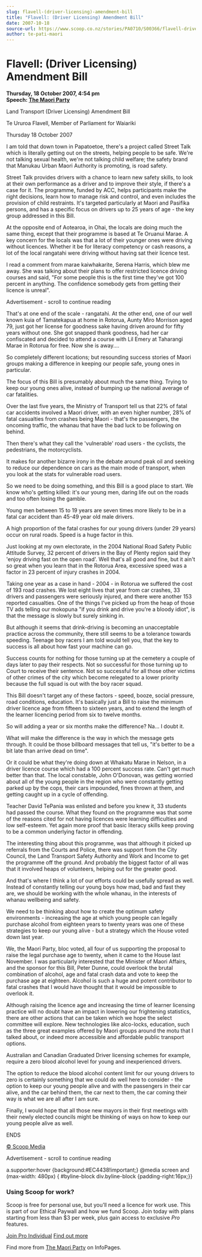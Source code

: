 ```yaml
---
slug: flavell-(driver-licensing)-amendment-bill
title: "Flavell: (Driver Licensing) Amendment Bill"
date: 2007-10-18
source-url: https://www.scoop.co.nz/stories/PA0710/S00366/flavell-driver-licensing-amendment-bill.htm
author: te-pati-maori
---
```

Flavell: (Driver Licensing) Amendment Bill
==========================================

**Thursday, 18 October 2007, 4:54 pm**  
**Speech: [The Maori Party](https://info.scoop.co.nz/The_Maori_Party)**

Land Transport (Driver Licensing) Amendment Bill

Te Ururoa Flavell, Member of Parliament for Waiariki

Thursday 18 October 2007

I am told that down town in Papatoetoe, there's a project called Street Talk which is literally getting out on the streets, helping people to be safe. We're not talking sexual health, we're not talking child welfare; the safety brand that Manukau Urban Maori Authority is promoting, is road safety.

Street Talk provides drivers with a chance to learn new safety skills, to look at their own performance as a driver and to improve their style, if there's a case for it. The programme, funded by ACC, helps participants make the right decisions, learn how to manage risk and control, and even includes the provision of child restraints. It's targeted particularly at Maori and Pasifika persons, and has a specific focus on drivers up to 25 years of age - the key group addressed in this Bill.

At the opposite end of Aotearoa, in Ohai, the locals are doing much the same thing, except that their programme is based at Te Oruanui Marae. A key concern for the locals was that a lot of their younger ones were driving without licences. Whether it be for literacy competency or cash reasons, a lot of the local rangatahi were driving without having sat their licence test.

I read a comment from marae kaiwhakarite, Serena Harris, which blew me away. She was talking about their plans to offer restricted licence driving courses and said, "For some people this is the first time they've got 100 percent in anything. The confidence somebody gets from getting their licence is unreal".

Advertisement - scroll to continue reading





That's at one end of the scale - rangatahi. At the other end, one of our well known kuia of Tamatekapua at home in Rotorua, Aunty Miro Morrison aged 79, just got her license for goodness sake having driven around for fifty years without one. She got snapped thank goodness, had her car confiscated and decided to attend a course with Lil Emery at Taharangi Marae in Rotorua for free. Now she is away....

So completely different locations; but resounding success stories of Maori groups making a difference in keeping our people safe, young ones in particular.

The focus of this Bill is presumably about much the same thing. Trying to keep our young ones alive, instead of bumping up the national average of car fatalities.

Over the last five years, the Ministry of Transport tell us that 22% of fatal car accidents involved a Maori driver, with an even higher number, 28% of fatal casualties from crashes being Maori - that's the passengers, the oncoming traffic, the whanau that have the bad luck to be following on behind.

Then there's what they call the 'vulnerable' road users - the cyclists, the pedestrians, the motorcyclists.

It makes for another bizarre irony in the debate around peak oil and seeking to reduce our dependence on cars as the main mode of transport, when you look at the stats for vulnerable road users.

So we need to be doing something, and this Bill is a good place to start. We know who's getting killed: it's our young men, daring life out on the roads and too often losing the gamble.

Young men between 15 to 19 years are seven times more likely to be in a fatal car accident than 45-49 year old male drivers.

A high proportion of the fatal crashes for our young drivers (under 29 years) occur on rural roads. Speed is a huge factor in this.

Just looking at my own electorate, in the 2004 National Road Safety Public Attitude Survey, 32 percent of drivers in the Bay of Plenty region said they 'enjoy driving fast on the open road'. Well that's all good and fine, but it ain't so great when you learn that in the Rotorua Area, excessive speed was a factor in 23 percent of injury crashes in 2004.

Taking one year as a case in hand - 2004 - in Rotorua we suffered the cost of 193 road crashes. We lost eight lives that year from car crashes, 33 drivers and passengers were seriously injured, and there were another 153 reported casualties. One of the things I've picked up from the heap of those TV ads telling our mokopuna "if you drink and drive you're a bloody idiot", is that the message is slowly but surely sinking in.

But although it seems that drink-driving is becoming an unacceptable practice across the community, there still seems to be a tolerance towards speeding. Teenage boy racers I am told would tell you, that the key to success is all about how fast your machine can go.

Success counts for nothing for those turning up at the cemetery a couple of days later to pay their respects. Not so successful for those turning up to Court to receive their sentence. Not so successful for all those other victims of other crimes of the city which become relegated to a lower priority because the full squad is out with the boy racer squad.

This Bill doesn't target any of these factors - speed, booze, social pressure, road conditions, education. It's basically just a Bill to raise the minimum driver licence age from fifteen to sixteen years, and to extend the length of the learner licencing period from six to twelve months.

So will adding a year or six months make the difference? Na... I doubt it.

What will make the difference is the way in which the message gets through. It could be those billboard messages that tell us, "it's better to be a bit late than arrive dead on time".

Or it could be what they're doing down at Whakatu Marae in Nelson, in a driver licence course which had a 100 percent success rate. Can't get much better than that. The local constable, John O'Donovan, was getting worried about all of the young people in the region who were constantly getting parked up by the cops, their cars impounded, fines thrown at them, and getting caught up in a cycle of offending.

Teacher David TePania was enlisted and before you knew it, 33 students had passed the course. What they found on the programme was that some of the reasons cited for not having licences were learning difficulties and low self-esteem. Yet again more proof that basic literacy skills keep proving to be a common underlying factor in offending.

The interesting thing about this programme, was that although it picked up referrals from the Courts and Police, there was support from the City Council, the Land Transport Safety Authority and Work and Income to get the programme off the ground. And probably the biggest factor of all was that it involved heaps of volunteers, helping out for the greater good.

And that's where I think a lot of our efforts could be usefully spread as well. Instead of constantly telling our young boys how mad, bad and fast they are, we should be working with the whole whanau, in the interests of whanau wellbeing and safety.

We need to be thinking about how to create the optimum safety environments - increasing the age at which young people can legally purchase alcohol from eighteen years to twenty years was one of these strategies to keep our young alive - but a strategy which the House voted down last year.

We, the Maori Party, bloc voted, all four of us supporting the proposal to raise the legal purchase age to twenty, when it came to the House last November. I was particularly interested that the Minister of Maori Affairs, and the sponsor for this Bill, Peter Dunne, could overlook the brutal combination of alcohol, age and fatal crash data and vote to keep the purchase age at eighteen. Alcohol is such a huge and potent contributor to fatal crashes that I would have thought that it would be impossible to overlook it.

Although raising the licence age and increasing the time of learner licensing practice will no doubt have an impact in lowering our frightening statistics, there are other actions that can be taken which we hope the select committee will explore. New technologies like alco-locks, education, such as the three great examples offered by Maori groups around the motu that I talked about, or indeed more accessible and affordable public transport options.

Australian and Canadian Graduated Driver licensing schemes for example, require a zero blood alcohol level for young and inexperienced drivers.

The option to reduce the blood alcohol content limit for our young drivers to zero is certainly something that we could do well here to consider - the option to keep our young people alive and with the passengers in their car alive, and the car behind them, the car next to them, the car coming their way is what we are all after I am sure.

Finally, I would hope that all those new mayors in their first meetings with their newly elected councils might be thinking of ways on how to keep our young people alive as well.

ENDS

[© Scoop Media](http://www.scoop.co.nz/about/terms.html)  

Advertisement - scroll to continue reading



a.supporter:hover {background:#EC4438!important;} @media screen and (max-width: 480px) { #byline-block div.byline-block {padding-right:16px;}}

### Using Scoop for work?

Scoop is free for personal use, but you’ll need a licence for work use. This is part of our Ethical Paywall and how we fund Scoop. Join today with plans starting from less than $3 per week, plus gain access to exclusive _Pro_ features.  
  
[Join Pro Individual](https://pro.scoop.co.nz/Individual/?from=ProIn24) [Find out more](https://pro.scoop.co.nz/using-scoop-for-work/?from=ProIn24)

Find more from [The Maori Party](https://info.scoop.co.nz/The_Maori_Party) on InfoPages.